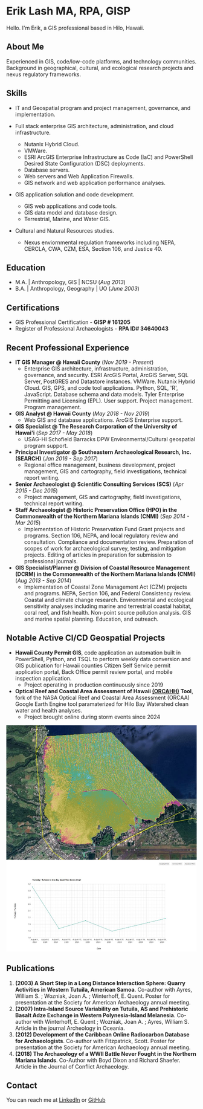 # Erik Lash MA, RPA, GISP
Hello. I'm Erik, a GIS professional based in Hilo, Hawaii.

## About Me
Experienced in GIS, code/low-code platforms, and technology communities. Background in geographical, cultural, and ecological research projects and nexus regulatory frameworks.

## Skills
* IT and Geospatial program and project management, governance, and implementation.
  
* Full stack enterprise GIS architecture, administration, and cloud infrastructure.
  * Nutanix Hybrid Cloud.
  * VMWare.
  * ESRI ArcGIS Enterprise Infrastructure as Code (IaC) and PowerShell Desired State Configuration (DSC) deployments.
  * Database servers.
  * Web servers and Web Application Firewalls.
  * GIS network and web application performance analyses.
* GIS application solution and code development.
  * GIS web applications and code tools.
  * GIS data model and database design.
  * Terrestrial, Marine, and Water GIS.
* Cultural and Natural Resources studies.
  * Nexus enviornmental regulation frameworks including NEPA, CERCLA, CWA, CZM, ESA, Section 106, and Justice 40.
  
## Education							       		
* M.A. | Anthropology, GIS | NCSU (_Aug 2013_)
* B.A. | Anthropology, Geography | UO (_June 2003_)

## Certifications
* GIS Professional Certification - **GISP # 161205**
* Register of Professional Archaeologists - **RPA ID# 34640043**

## Recent Professional Experience
* **IT GIS Manager @ Hawaii County** (_Nov 2019 - Present_)
  * Enterprise GIS architecture, infrastructure, administration, governance, and security. ESRI ArcGIS Portal, ArcGIS Server, SQL Server, PostGRES and Datastore instances. VMWare. Nutanix Hybrid Cloud. GIS, GPS, and code tool applications. Python, SQL, 'R', JavaScript. Database schema and data models. Tyler Enterprise Permitting and Licensing (EPL). User support. Project management. Program management.
* **GIS Analyst @ Hawaii County** (_May 2018 - Nov 2019_)
  * Web GIS and database applications. ArcGIS Enterprise support.
* **GIS Specialist @ The Research Corporation of the University of Hawai'i** (_Sep 2017 - May 2018_)
  * USAG-HI Schofield Barracks DPW Environmental/Cultural geospatial program support.
* **Principal Investigator @ Southeastern Archaeological Research, Inc. (SEARCH)** (_Jan 2016 - Sep 2017_)
  * Regional office management, business development, project management, GIS and cartography, field investigations, technical report writing.
* **Senior Archaeologist @ Scientific Consulting Services (SCS)** (_Apr 2015 - Dec 2015_)
  * Project management, GIS and cartography, field investigations, technical report writing.
* **Staff Archaeologist @ Historic Preservation Office (HPO) in the Commonwealth of the Northern Mariana Islands (CNMI)** (_Sep 2014 - Mar 2015_)
  * Implementation of Historic Preservation Fund Grant projects and programs. Section 106, NEPA, and local regulatory review and consultation. Compliance and documentation review. Preparation of scopes of work for archaeological survey, testing, and mitigation projects. Editing of articles in preparation for submission to professional journals.
* **GIS Specialist/Planner @ Division of Coastal Resource Management (DCRM) in the Commonwealth of the Northern Mariana Islands (CNMI)** (_Aug 2013 - Sep 2014_)
  * Implementation of Coastal Zone Management Act (CZM) projects and programs. NEPA, Section 106, and Federal Consistency review. Coastal and climate change research. Environmental and ecological sensitivity analyses including marine and terrestrial coastal habitat, coral reef, and fish health. Non-point source pollution analysis. GIS and marine spatial planning. Education, and outreach.

## Notable Active CI/CD Geospatial Projects
* **Hawaii County Permit GIS**, code application an automation built in PowerShell, Python, and TSQL to perform weekly data conversion and GIS publication for Hawaii counties Citizen Self Service permit application portal, Back Office permit review portal, and mobile inspection application.
  * Project operating in production continuously since 2019
* **Optical Reef and Coastal Area Assessment of Hawaii [(ORCAHH)](https://github.com/app-EL/ORCAAH) Tool**,  fork of the NASA Optical Reef and Coastal Area Assessment (ORCAA) Google Earth Engine tool paramaterized for Hilo Bay Watershed clean water and health analyses.
  * Project brought online during storm events since 2024

![Hilo Bay Turbidity Map](/assets/img/HiloBayTurbidityFNUMap.jpg)
![Hilo Bay Turbidity Time Series](/assets/img/HiloBayTurbidityTimeSeries.jpg)

## Publications
1. **(2003) A Short Step in a Long Distance Interaction Sphere: Quarry Activities in Western Tutuila, American Samoa**. Co-author with Ayres, William S.  ; Wozniak, Joan A. ; Winterhoff, E. Quent. Poster for presentation at the Society for American Archaeology annual meeting.
2. **(2007) Intra-Island Source Variability on Tutuila, AS and Prehistoric Basalt Adze Exchange in Western Polynesia-Island Melanesia**. Co-author with Winterhoff, E. Quent ; Wozniak, Joan A. ; Ayres, William S. Article in the journal Archeology in Oceania.
3. **(2012) Development of the Caribbean Online Radiocarbon Database for Archaeologists**. Co-author with Fitzpatrick, Scott. Poster for presentation at the Society for American Archaeology annual meeting.
4. **(2018) The Archaeology of a WWII Battle Never Fought in the Northern Mariana Islands**. Co-Author with Boyd Dixon and Richard Shaefer. Article in the Journal of Conflict Archaeology.

## Contact
You can reach me at [LinkedIn](https://www.linkedin.com/in/erik-lash/) or [GitHub](https://github.com/app-EL)
